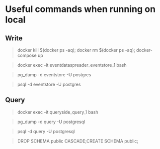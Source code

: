 # Useful commands when running on local

## Write
 
> docker kill $(docker ps -aq); docker rm $(docker ps -aq); docker-compose up

> docker exec -it eventdataspreader_eventstore_1 bash

> pg_dump -d eventstore -U postgres

> psql -d eventstore -U postgres

## Query

> docker exec -it queryside_query_1 bash

> pg_dump -d query -U postgresql

> psql -d query -U postgresql

> DROP SCHEMA public CASCADE;CREATE SCHEMA public;